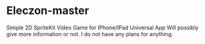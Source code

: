 # Eleczon-master
Simple 2D SpriteKit Video Game for IPhone/IPad Universal App
Will possibly give more information or not.
I do not have any plans for anything.
